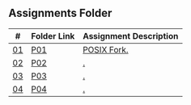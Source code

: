 ## Assignments Folder

|      #      | Folder Link  | Assignment Description |
| :---------: | ------------ | ---------------------- |
| [01](./P01) | [P01](./P01) | [POSIX Fork.](./P01)   |
| [02](./P02) | [P02](./P02) | [.](./P02)             |
| [03](./P03) | [P03](./P03) | [.](./P03)             |
| [04](./P04) | [P04](./P04) | [.](./P04)             |
